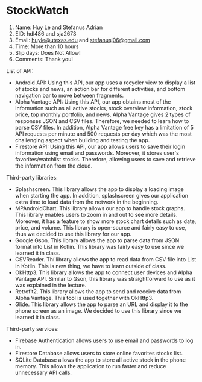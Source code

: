 # StockWatch

1. Name: Huy Le and Stefanus Adrian
2. EID: hdl486 and sja2673
3. Email: huyle@utexas.edu and stefanusj06@gmail.com
4. Time: More than 10 hours
5. Slip days: Does Not Allow!
6. Comments: Thank you!
 
List of API:
 + Android API: Using this API, our app uses a recycler view to display a list of stocks and news, an action bar for different activities, and bottom navigation bar to move between fragments. 
 + Alpha Vantage API: Using this API, our app obtains most of the information such as all active stocks, stock overview information, stock price, top monthly portfolio, and news. Alpha Vantage gives 2 types of  responses JSON and CSV files. Therefore, we needed to learn how to parse CSV files. In addition, Alpha Vantage free key has a limitation of 5 API requests per minute and 500 requests per day which was the most challenging aspect when building and testing the app. 
 + Firestore API: Using this API, our app allows users to save their login information using email and passwords. Moreover, it stores user's favorites/watchlist stocks. Therefore, allowing users to save and retrieve the information from the cloud. 

Third-party libraries:
 + Splashscreen. This library allows the app to display a loading image when starting the app. In addition, splashscreen gives our application extra time to load data from the network in the beginning.
 + MPAndroidChart. This library allows our app to handle stock graphs. This library enables users to zoom in and out to see more details. Moreover, it has a feature  to show more stock chart details such as date, price, and volume. This library is open-source and fairly easy to use, thus we decided to use this library for our app.
 + Google Gson. This library allows the app to parse data from JSON format into List<data> in Kotlin. This library was fairly easy to use since we learned it in class.
 + CSVReader. Thí library allows the app to read data from CSV file into List<data> in Kotlin. This is new thing, we have to learn outside of class.
 + OkHttp3. This library allows the app to connect user devices and Alpha Vantage API. Similar to Gson, this library was straightforward to use as it was explained in the lecture.
 + Retrofit2. This library allows the app to send and receive data from Alpha Vantage. This tool is used together with OkHttp3.
 + Glide. This library allows the app to parse an URL and display it to the phone screen as an image. We decided to use this library since we learned it in class.

Third-party services:
 + Firebase Authentication allows users to use email and passwords to log in.
 + Firestore Database allows users to store online favorites stocks list.
 + SQLite Database allows the app to store all active stock in the phone memory. This allows the application to run faster and reduce unnecessary API calls.
